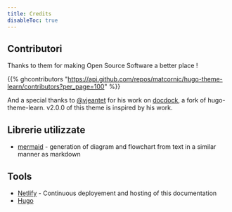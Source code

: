 ```yaml
---
title: Credits
disableToc: true
---
```


## Contributori

Thanks to them <i class="fas fa-heart"></i> for making Open Source Software a better place !

{{% ghcontributors "https://api.github.com/repos/matcornic/hugo-theme-learn/contributors?per_page=100" %}}

And a special thanks to [@vjeantet](https://github.com/vjeantet) for his work on [docdock](https://github.com/vjeantet/hugo-theme-docdock), a fork of hugo-theme-learn. v2.0.0 of this theme is inspired by his work.

## Librerie utilizzate
* [mermaid](https://mermaid-js.github.io/) - generation of diagram and flowchart from text in a similar manner as markdown

## Tools

* [Netlify](https://www.netlify.com) - Continuous deployement and hosting of this documentation
* [Hugo](https://gohugo.io/)